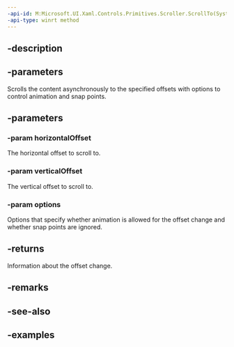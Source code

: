 ```yaml
---
-api-id: M:Microsoft.UI.Xaml.Controls.Primitives.Scroller.ScrollTo(System.Double,System.Double,Microsoft.UI.Xaml.Controls.ScrollOptions)
-api-type: winrt method
---
```


## -description

## -parameters

Scrolls the content asynchronously to the specified offsets with options to control animation and snap points.

## -parameters

### -param horizontalOffset

The horizontal offset to scroll to.

### -param verticalOffset

The vertical offset to scroll to.

### -param options

Options that specify whether animation is allowed for the offset change and whether snap points are ignored.

## -returns

Information about the offset change.

## -remarks

## -see-also

## -examples

